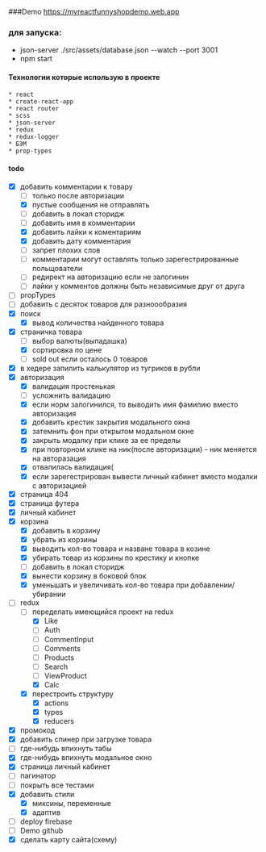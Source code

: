 ###Demo
https://myreactfunnyshopdemo.web.app

### для запуска:
* json-server ./src/assets/database.json --watch --port 3001
* npm start


#### Технологии которые использую в проекте
    * react 
    * create-react-app 
    * react router
    * scss 
    * json-server 
    * redux 
    * redux-logger 
    * БЭМ
    * prop-types


#### todo
 * [x] добавить комментарии к товару
   * [ ] только после авторизации
   * [x] пустые сообщения не отправлять
   * [ ] добавить в локал сторидж
   * [ ] добавить имя в комментарии
   * [x] добавить лайки к коментариям
   * [x] добавить дату комментария
   * [ ] запрет плохих слов
   * [ ] комментарии могут оставлять только зарегестрированные польщователи
   * [ ] редирект на авторизацию если не залогинин 
   * [ ] лайки у комментов должны быть независимые друг от друга
 * [ ] propTypes
 * [ ] добавить с десяток товаров для разноообразия
 * [x] поиск
   * [x] вывод количества найденного товара
 * [x] страничка товара
   * [ ] выбор валюты(выпадашка)
   * [x] сортировка по цене
   * [ ] sold out если осталось 0 товаров
 * [x] в хедере запилить калькулятор из тугриков в рубли 
 * [x] авторизация
   * [x] валидация простенькая
   * [ ] усложнить валидацию
   * [x] если норм залогинился, то выводить имя фамилию вместо авторизация
   * [x] добавить крестик закрытия модального окна
   * [x] затемнить фон при открытом модальном окне
   * [x] закрыть модалку при клике за ее пределы 
   * [x] при повторном клике на ник(после авторизации) - ник меняется на авторазация 
   * [x] отвалилась валидация(
   * [x] если зарегестрирован вывести личный кабинет вместо модалки с авторизацией 
 * [x] страница 404 
 * [x] страница футера
 * [x] личный кабинет
 * [x] корзина
   * [x] добавить в корзину
   * [x] убрать из корзины
   * [x] выводить кол-во товара и назване товара в козине
   * [x] убирать товар из корзины по крестику и кнопке
   * [ ] добавить в локал сторидж
   * [x] вынести корзину в боковой блок
   * [x] уменьшать и увеличивать кол-во товара при добавлении/убирании
 * [ ] redux
   * [ ] переделать имеющийся проект на redux
     * [x] Like
     * [ ] Auth
     * [ ] CommentInput
     * [ ] Comments
     * [ ] Products
     * [ ] Search
     * [ ] ViewProduct
     * [x] Calc
   * [x] перестроить структуру
     * [x] actions
     * [x] types
     * [x] reducers
 * [x] промокод
 * [x] добавить спинер при загрузке товара
 * [ ] где-нибудь впихнуть табы
 * [x] где-нибудь впихнуть модальное окно
 * [x] страница личный кабинет
 * [ ] пагинатор
 * [ ] покрыть все тестами
 * [x] добавить стили
   * [x] миксины, переменные
   * [x] адаптив
 * [ ] deploy firebase  
 * [ ] Demo github 
 * [x] сделать карту сайта(схему) 
